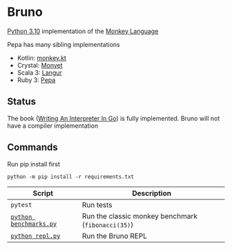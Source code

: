 # Bruno

[Python 3.10](https://www.python.org/) implementation of
the [Monkey Language](https://monkeylang.org/)

Pepa has many sibling implementations

* Kotlin: [monkey.kt](https://github.com/MarioAriasC/monkey.kt)
* Crystal: [Monyet](https://github.com/MarioAriasC/monyet)
* Scala 3: [Langur](https://github.com/MarioAriasC/langur)
* Ruby 3: [Pepa](https://github.com/MarioAriasC/pepa)

## Status

The book ([Writing An Interpreter In Go](https://interpreterbook.com/)) is fully implemented. Bruno will not have a
compiler implementation

## Commands

Run pip install first 

```shell
python -m pip install -r requirements.txt
```

| Script                                  | Description                                        |
|-----------------------------------------|----------------------------------------------------|
| `pytest`                                | Run tests                                          |
| [`python benchmarks.py`](benchmarks.py) | Run the classic monkey benchmark (`fibonacci(35)`) |
| [`python repl.py`](repl.py)             | Run the Bruno REPL                                 |

